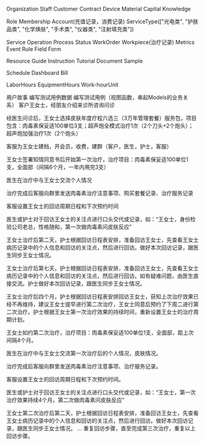 
Organization
Staff
Customer
Contract
Device
Material
Capital
Knowledge

Role
Membership
Account(充值记录，消费记录)
ServiceType(["光电类", "护肤品类", "化学焕肤", "手术类", "仪器类", "注射填充类"])

Service
Operation
Process
Status
WorkOrder
Workpiece(治疗记录)
Metrics
Event
Rule
Field
Form

Resource
Guide
Instruction
Tutorial
Document
Sample

Schedule
Dashboard
Bill

LaborHours
EquipmentHours
Work-hourUnit




用户故事
编写测试用例数据
编写测试用例（视图函数，串起Models的业务关系）
客户王女士，经朋友介绍来诊所咨询问诊

经医生问诊后，王女士选择皮肤年度疗程六选三（3万年管理套餐）服务包，项目包含：肉毒素保妥适100单位3支；超声炮全模式治疗1次（2个刀头+2个炮头）；超声炮加强治疗1次（2个炮头）

客服为王女士建档，开会员，收费，建群（客户，医生，护士，客服）

王女士签署知情同意书后开始第一次治疗，治疗项目：肉毒素保妥适100单位1支，全面部（间隔6个月，一年内用完3支）

医生在治疗中与王女士交流个人情况

治疗完成后客服向群里发送肉毒素治疗注意事项、购买套餐记录、治疗服务记录

客服设置王女士的回访周期日程和下次预约时间

医生或护士对于回访王女士的关注点进行口头交代或记录，如：“王女士，身份检验公司老总，性格随和，第一次做肉毒素问皮肤反应”

王女士治疗后第二天，护士根据回访日程表安排，准备回访王女士，先查看王女士病历记录中的个人信息和回访的关注点，然后进行回访。做好本次回访记录，跟医生同步王女士情况。

王女士治疗后第七天，护士根据回访日程表安排，准备回访王女士，先查看王女士病历记录中的个人信息和回访的关注点，然后进行回访。如有疑难问题，由医生直接交流。护士做好本次回访记录，跟医生同步王女士情况。

王女士治疗后四个月，护士根据回访日程表安排回访王女士，获知上次治疗效果已经不再维持，建议王女士提早进行第二次治疗，王女士同意后预约了下周二进行第二次治疗。护士根据王女士第一次治疗效果的持续时间，重新设置王女士的治疗周期计划。

王女士如约第二次治疗，治疗项目：肉毒素保妥适100单位1支，全面部，距上次间隔4个月。

医生在治疗中与王女士交流第一次治疗后的个人情况，皮肤情况。

治疗完成后客服向群里发送肉毒素治疗注意事项、治疗服务记录。

客服设置王女士的回访周期日程和下次预约时间。

医生或护士对于回访王女士的关注点进行口头交代或记录，如：“王女士，第一次治疗效果持续4个月，第二次做肉毒素问皮肤反应”

王女士第二次治疗后第二天，护士根据回访日程表安排，准备回访王女士，先查看王女士病历记录中的个人信息和回访的关注点，然后进行回访。做好本次回访记录，跟医生同步王女士情况。 ... 重复回访步骤，直至完成第三次治疗，重复以上回访步骤。